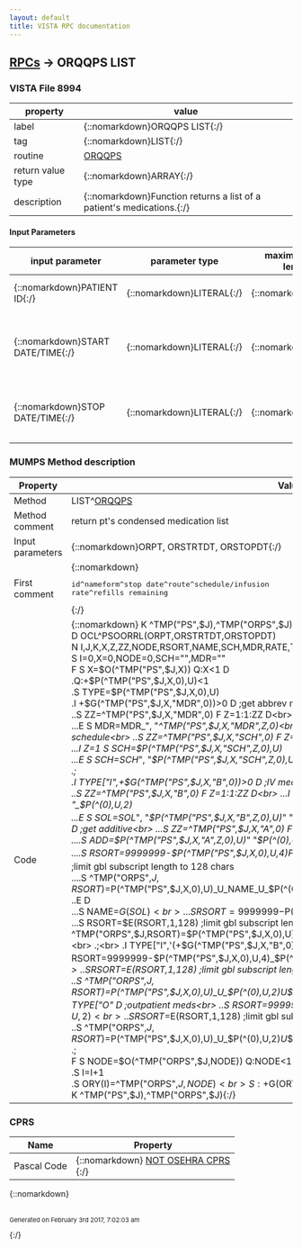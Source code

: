 ```yaml
---
layout: default
title: VISTA RPC documentation
---
```




## [RPCs](TableOfContent.md) &#8594; ORQQPS LIST 



### VISTA File 8994 


 property | value 
--- | --- 
 label | {::nomarkdown}ORQQPS LIST{:/}
 tag | {::nomarkdown}LIST{:/}
 routine | [ORQQPS](http://code.osehra.org/dox/Routine_ORQQPS_source.html)
 return value type | {::nomarkdown}ARRAY{:/}
 description | {::nomarkdown}Function returns a list of a patient's medications.{:/}

#### Input Parameters

| input parameter | parameter type | maximum data length | required | description | 
| --- | --- | --- | --- | --- | 
| {::nomarkdown}PATIENT ID{:/} | {::nomarkdown}LITERAL{:/} | {::nomarkdown}16{:/} | {::nomarkdown}true{:/} | {::nomarkdown}Patient id (DFN) from Patient File (#2).{:/} | 
| {::nomarkdown}START DATE/TIME{:/} | {::nomarkdown}LITERAL{:/} | {::nomarkdown}16{:/} | {::nomarkdown}true{:/} | {::nomarkdown}Start date/time in FileMan format indicating what date/time to beginlisting medications.{:/} | 
| {::nomarkdown}STOP DATE/TIME{:/} | {::nomarkdown}LITERAL{:/} | {::nomarkdown}16{:/} | {::nomarkdown}true{:/} | {::nomarkdown}Stop date/time in FileMan format indicating what date/time to end listingmedications.{:/} | 


### MUMPS Method description

 Property | Value 
 --- | --- 
 Method | LIST^[ORQQPS](http://code.osehra.org/dox/Routine_ORQQPS_source.html)
 Method comment | return pt's condensed medication list
 Input parameters | {::nomarkdown}ORPT, ORSTRTDT, ORSTOPDT{:/}
 First comment | {::nomarkdown}<pre>id^nameform^stop date^route^schedule/infusion rate^refills remaining</pre>{:/}
 Code | {::nomarkdown}  K ^TMP("PS",$J),^TMP("ORPS",$J)<br> D OCL^PSOORRL(ORPT,ORSTRTDT,ORSTOPDT)<br> N I,J,K,X,Z,ZZ,NODE,RSORT,NAME,SCH,MDR,RATE,TYPE,ADD,SOL,IVX<br> S I=0,X=0,NODE=0,SCH="",MDR=""<br> F  S X=$O(^TMP("PS",$J,X)) Q:X<1  D<br> .Q:+$P(^TMP("PS",$J,X,0),U)<1<br> .S TYPE=$P(^TMP("PS",$J,X,0),U)<br> .I +$G(^TMP("PS",$J,X,"MDR",0))>0 D  ;get abbrev med route<br> ..S ZZ=^TMP("PS",$J,X,"MDR",0) F Z=1:1:ZZ D<br> ...I Z=1 S MDR=^TMP("PS",$J,X,"MDR",Z,0)<br> ...E  S MDR=MDR_", "_^TMP("PS",$J,X,"MDR",Z,0)<br> .I +$G(^TMP("PS",$J,X,"SCH",0))>0 D  ;get schedule<br> ..S ZZ=^TMP("PS",$J,X,"SCH",0) F Z=1:1:ZZ D<br> ...I Z=1 S SCH=$P(^TMP("PS",$J,X,"SCH",Z,0),U)<br> ...E  S SCH=SCH_", "_$P(^TMP("PS",$J,X,"SCH",Z,0),U)<br> .;<br> .I TYPE["I",+$G(^TMP("PS",$J,X,"B",0))>0 D  ;IV meds - get solution<br> ..S ZZ=^TMP("PS",$J,X,"B",0) F Z=1:1:ZZ D<br> ...I Z=1 S SOL=$P(^TMP("PS",$J,X,"B",Z,0),U)_" "_$P(^(0),U,2)<br> ...E  S SOL=SOL_", "_$P(^TMP("PS",$J,X,"B",Z,0),U)_" "_$P(^(0),U,2)<br> ..I +$G(^TMP("PS",$J,X,"A",0))>0 D  ;get additive<br> ...S ZZ=^TMP("PS",$J,X,"A",0) F Z=1:1:ZZ D<br> ....S ADD=$P(^TMP("PS",$J,X,"A",Z,0),U)_" "_$P(^(0),U,2)<br> ....S NAME=ADD_" in "_$G(SOL)<br> ....S RSORT=9999999-$P(^TMP("PS",$J,X,0),U,4)_$P(^(0),U)_NAME<br> ....S RSORT=$E(RSORT,1,128)  ;limit gbl subscript length to 128 chars<br> ....S ^TMP("ORPS",$J,RSORT)=$P(^TMP("PS",$J,X,0),U)_U_NAME_U_$P(^(0),U,4)_U_$G(MDR)_U_$P(^(0),U,3)<br> ..E  D<br> ...S NAME=$G(SOL)<br> ...S RSORT=9999999-$P(^TMP("PS",$J,X,0),U,4)_$P(^(0),U)<br> ...S RSORT=$E(RSORT,1,128)  ;limit gbl subscript length to 128 chars<br> ...S ^TMP("ORPS",$J,RSORT)=$P(^TMP("PS",$J,X,0),U)_U_NAME_U_$P(^(0),U,4)_U_$G(MDR)_U_$P(^(0),U,3)<br> .;<br> .I TYPE["I",'(+$G(^TMP("PS",$J,X,"B",0))>0) D  ;unit dose inpatient meds<br> ..S RSORT=9999999-$P(^TMP("PS",$J,X,0),U,4)_$P(^(0),U)_$P(^(0),U,2)<br> ..S RSORT=$E(RSORT,1,128)  ;limit gbl subscript length to 128 chars<br> ..S ^TMP("ORPS",$J,RSORT)=$P(^TMP("PS",$J,X,0),U)_U_$P(^(0),U,2)_U_$P(^(0),U,4)_U_$G(MDR)_U_$G(SCH)<br> .;<br> .I TYPE["O" D  ;outpatient meds<br> ..S RSORT=9999999-$P(^TMP("PS",$J,X,0),U,4)_$P(^(0),U)_$P(^(0),U,2)<br> ..S RSORT=$E(RSORT,1,128)  ;limit gbl subscript length to 128 chars<br> ..S ^TMP("ORPS",$J,RSORT)=$P(^TMP("PS",$J,X,0),U)_U_$P(^(0),U,2)_U_$P(^(0),U,4)_U_$G(MDR)_U_$G(SCH)_U_$P(^(0),U,5)<br> .;<br> F  S NODE=$O(^TMP("ORPS",$J,NODE)) Q:NODE<1  D<br> .S I=I+1<br> .S ORY(I)=^TMP("ORPS",$J,NODE)<br> S:+$G(ORY(1))<1 ORY(1)="^No medications found."<br> K ^TMP("PS",$J),^TMP("ORPS",$J){:/}


### CPRS

 Name | Property 
 --- | --- 
 Pascal Code | {::nomarkdown} <a href="">NOT OSEHRA CPRS</a><br/>{:/}

{::nomarkdown} <br/><br/><p style="font-size: 11px">Generated on February 3rd 2017, 7:02:03 am</p>{:/}